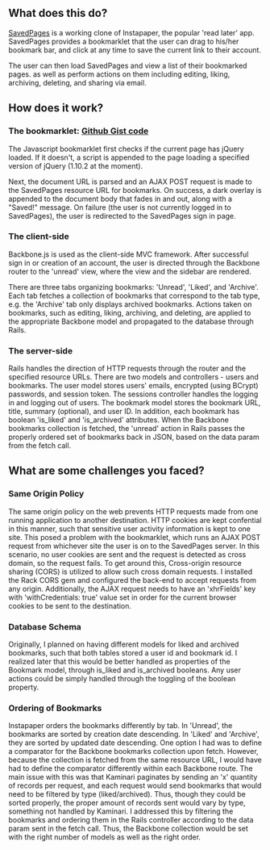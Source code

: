 ## What does this do?

[SavedPages](http://www.savedpag.es/ "SavedPages") is a working clone of Instapaper, the popular 'read later' app. SavedPages provides a bookmarklet that the user can drag to his/her bookmark bar, and click at any time to save the current link to their account. 

The user can then load SavedPages and view a list of their bookmarked pages. as well as perform actions on them including editing, liking, archiving, deleting, and sharing via email. 

## How does it work?

### The bookmarklet: [Github Gist code](https://gist.github.com/kkslider/d5ca6eb1e75cb0a8e623)
The Javascript bookmarklet first checks if the current page has jQuery loaded. If it doesn't, a script is appended to the page loading a specified version of jQuery (1.10.2 at the moment). 

Next, the document URL is parsed and an AJAX POST request is made to the SavedPages resource URL for bookmarks. On success, a dark overlay is appended to the document body that fades in and out, along with a "Saved!" message. On failure (the user is not currently logged in to SavedPages), the user is redirected to the SavedPages sign in page. 

### The client-side

Backbone.js is used as the client-side MVC framework. After successful sign in or creation of an account, the user is directed through the Backbone router to the 'unread' view, where the view and the sidebar are rendered. 

There are three tabs organizing bookmarks: 'Unread', 'Liked', and 'Archive'. Each tab fetches a collection of bookmarks that correspond to the tab type, e.g. the 'Archive' tab only displays archived bookmarks. Actions taken on bookmarks, such as editing, liking, archiving, and deleting, are applied to the appropriate Backbone model and propagated to the database through Rails. 

### The server-side

Rails handles the direction of HTTP requests through the router and the specified resource URLs. There are two models and controllers - users and bookmarks. The user model stores users' emails, encrypted (using BCrypt) passwords, and session token. The sessions controller handles the logging in and logging out of users. The bookmark model stores the bookmark URL, title, summary (optional), and user ID. In addition, each bookmark has boolean 'is_liked' and 'is_archived' attributes. When the Backbone bookmarks collection is fetched, the 'unread' action in Rails passes the properly ordered set of bookmarks back in JSON, based on the data param from the fetch call. 

## What are some challenges you faced? 

### Same Origin Policy 

The same origin policy on the web prevents HTTP requests made from one running application to another destination. HTTP cookies are kept confential in this manner, such that sensitive user activity information is kept to one site. This posed a problem with the bookmarklet, which runs an AJAX POST request from whichever site the user is on to the SavedPages server. In this scenario, no user cookies are sent and the request is detected as cross domain, so the request fails. To get around this, Cross-origin resource sharing (CORS) is utilized to allow such cross domain requests. I installed the Rack CORS gem and configured the back-end to accept requests from any origin. Additionally, the AJAX request needs to have an 'xhrFields' key with 'withCredentials: true' value set in order for the current browser cookies to be sent to the destination. 

### Database Schema

Originally, I planned on having different models for liked and archived bookmarks, such that both tables stored a user id and bookmark id. I realized later that this would be better handled as properties of the Bookmark model, through is_liked and is_archived booleans. Any user actions could be simply handled through the toggling of the boolean property. 

### Ordering of Bookmarks

Instapaper orders the bookmarks differently by tab. In 'Unread', the bookmarks are sorted by creation date descending. In 'Liked' and 'Archive', they are sorted by updated date descending. One option I had was to define a comparator for the Backbone bookmarks collection upon fetch. However, because the collection is fetched from the same resource URL, I would have had to define the comparator differently within each Backbone route. The main issue with this was that Kaminari paginates by sending an 'x' quantity of records per request, and each request would send bookmarks that would need to be filtered by type (liked/archived). Thus, though they could be sorted properly, the proper amount of records sent would vary by type, something not handled by Kaminari. I addressed this by filtering the bookmarks and ordering them in the Rails controller according to the data param sent in the fetch call. Thus, the Backbone collection would be set with the right number of models as well as the right order. 
